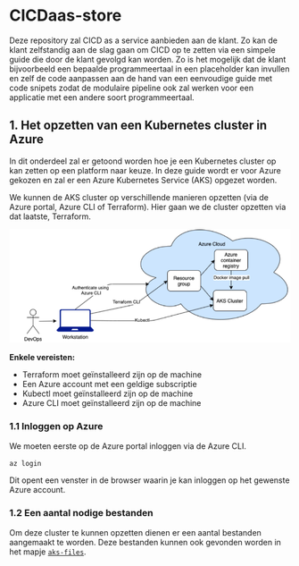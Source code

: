 # CICDaas-store

Deze repository zal CICD as a service aanbieden aan de klant. Zo kan de klant zelfstandig aan de slag gaan om CICD op te zetten via een simpele guide die door de klant gevolgd kan worden. Zo is het mogelijk dat de klant bijvoorbeeld een bepaalde programmeertaal in een placeholder kan invullen en zelf de code aanpassen aan de hand van een eenvoudige guide met code snipets zodat de modulaire pipeline ook zal werken voor een applicatie met een andere soort programmeertaal.

## 1. Het opzetten van een Kubernetes cluster in Azure

In dit onderdeel zal er getoond worden hoe je een Kubernetes cluster op kan zetten op een platform naar keuze. In deze guide wordt er voor Azure gekozen en zal er een Azure Kubernetes Service (AKS) opgezet worden.

We kunnen de AKS cluster op verschillende manieren opzetten (via de Azure portal, Azure CLI of Terraform). Hier gaan we de cluster opzetten via dat laatste, Terraform.

![afbeelding aks](Images/opstelling_terraform.png)

**Enkele vereisten:**

- Terraform moet geïnstalleerd zijn op de machine
- Een Azure account met een geldige subscriptie
- Kubectl moet geïnstalleerd zijn op de machine
- Azure CLI moet geïnstalleerd zijn op de machine

### 1.1 Inloggen op Azure

We moeten eerste op de Azure portal inloggen via de Azure CLI.

```bash
az login
```

Dit opent een venster in de browser waarin je kan inloggen op het gewenste Azure account.

### 1.2 Een aantal nodige bestanden

Om deze cluster te kunnen opzetten dienen er een aantal bestanden aangemaakt te worden. Deze bestanden kunnen ook gevonden worden in het mapje [`aks-files`](https://github.com/WoutBeyens/CICDaas-store/tree/main/aks-files).